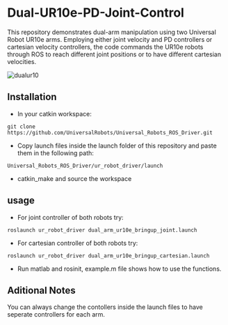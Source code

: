 # Dual-UR10e-PD-Joint-Control
This repository demonstrates dual-arm manipulation using two Universal Robot UR10e arms. Employing either joint velocity and PD controllers or cartesian velocity controllers, the code commands the UR10e robots through ROS to reach different joint positions or to have different cartesian velocities.

![dualur10](https://github.com/aaflakiyan/Dual-UR10e-PD-Joint-Control/assets/48828461/1f9e0089-fdb8-459e-96ab-ebcdd6842eac)

## Installation
- In your catkin workspace: 
```
git clone https://github.com/UniversalRobots/Universal_Robots_ROS_Driver.git
```
- Copy launch files inside the launch folder of this repository and paste them in the following path:
```
Universal_Robots_ROS_Driver/ur_robot_driver/launch
```
- catkin_make and source the workspace

## usage
- For joint controller of both robots try:
```
roslaunch ur_robot_driver dual_arm_ur10e_bringup_joint.launch
```
- For cartesian controller of both robots try:
```
roslaunch ur_robot_driver dual_arm_ur10e_bringup_cartesian.launch
```
- Run matlab and rosinit, example.m file shows how to use the functions.

## Aditional Notes
You can always change the contollers inside the launch files to have seperate controllers for each arm.
